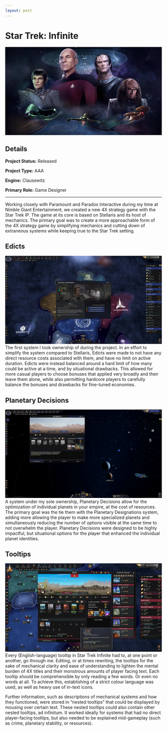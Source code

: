 ```yaml
---
layout: post
---
```

# Star Trek: Infinite
![Star Trek Infinite](/assets/images/star-trek-infinite.jpg)
## Details
**Project Status:** Released

**Project Type:** AAA

**Engine:** Clausewitz

**Primary Role:** Game Designer

---
Working closely with Paramount and Paradox Interactive during my time at Nimble Giant Entertainment, we created a new 4X strategy game with the Star Trek IP. The game at its core is based on Stellaris and its host of mechanics. The primary goal was to create a more approachable form of the 4X strategy game by simplifying mechanics and cutting down of extraneous systems while keeping true to the Star Trek setting.
## Edicts
![Edicts](/assets/images/star-trek-infinite-edicts.png)
The first system I took ownership of during the project. In an effort to simplify the system compared to Stellaris, Edicts were made to not have any direct resource costs associated with them, and have no limit on active duration. Edicts were instead balanced around a hard limit of how many could be active at a time, and by situational drawbacks. This allowed for more casual players to choose bonuses that applied very broadly and then leave them alone, while also permitting hardcore players to carefully balance the bonuses and drawbacks for fine-tuned economies.
## Planetary Decisions
![Planetary Decisions](/assets/images/star-trek-infinite-pd.png)
A system under my sole ownership, Planetary Decisions allow for the optimization of individual planets in your empire, at the cost of resources. The primary goal was the tie them with the Planetary Designations system, adding more allowing the player to make more specialized planets and simultaneously reducing the number of options visible at the same time to not overwhelm the player. Planetary Decisions were designed to be highly impactful, but situational options for the player that enhanced the individual planet identities.
## Tooltips
![Tooltips](/assets/images/star-trek-infinite-tooltip.jpg)
Every (English-language) tooltip in Star Trek Infinite had to, at one point or another, go through me. Editing, or at times rewriting, the tooltips for the sake of mechanical clarity and ease of understanding to lighten the mental burden of 4X titles and their monstrous amounts of player facing text. Each tooltip should be comprehensible by only reading a few words. Or even no words at all. To achieve this, establishing of a strict colour language was used, as well as heavy use of in-text icons.

Further information, such as descriptions of mechanical systems and how they functioned, were stored in “nested tooltips” that could be displayed by mousing over certain text. These nested tooltips could also contain other nested tooltips, ad infinitum. It worked ideally for systems that had no direct player-facing tooltips, but also needed to be explained mid-gameplay (such as crime, planetary stability, or resources).
